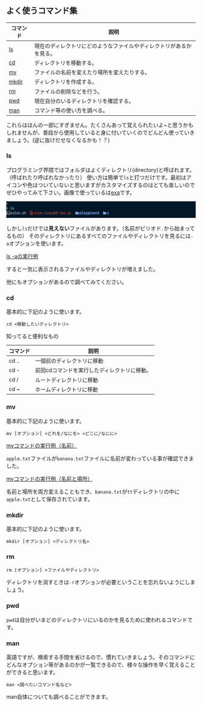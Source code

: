 ## よく使うコマンド集

| コマンド        | 説明                                                                 |
| --------------- | -------------------------------------------------------------------- |
| [ls](#ls)       | 現在のディレクトリにどのようなファイルやディレクトリがあるかを見る。 |
| [cd](#cd)       | ディレクトリを移動する。                                             |
| [mv](#mv)       | ファイルの名前を変えたり場所を変えたりする。                         |
| [mkdir](#mkdir) | ディレクトリを作成する。                                             |
| [rm](#rm)       | ファイルの削除などを行う。                                           |
| [pwd](#pwd)     | 現在自分のいるディレクトリを確認する。                               |
| [man](#man)     | コマンド等の使い方を調べる。                                         |

これらはほんの一部にすぎません。たくさんあって覚えられたいよ~と思うかもしれませんが、普段から使用していると身に付いていくのでどんどん使っていきましょう。(逆に抜けだせなくなるかも！？)

### ls
プログラミング界隈ではフォルダはよくディレクトリ(directory)と呼ばれます。（呼ばれたり呼ばれなかったり）
使い方は簡単で`ls`と打つだけです。最初はアイコンや色はついていないと思いますがカスタマイズするのはとても楽しいのでぜひやってみて下さい。画像で使っているは[exa](https://github.com/eza-community/eza)です。  

![lsの実行例](./img/ls.png)

しかし`ls`だけでは**見えない**ファイルがあります。（名前がピリオド`.`から始まってるもの）
そのディレクトリにあるすべてのファイルやディレクトリを見るには`-a`オプションを使います。

[ls -aの実行例](./img/ls-a.png)

すると一気に表示されるファイルやディレクトリが増えました。

他にもオプションがあるので調べてみてください。

### cd
基本的に下記のように使います。
```shell
cd <移動したいディレクトリ>
```
知ってると便利なもの

| コマンド | 説明                                         |
| -------- | -------------------------------------------- |
| cd ..    | 一個前のディレクトリに移動                   |
| cd -     | 前回cdコマンドを実行したディレクトリに移動。 |
| cd /     | ルートディレクトリに移動                         |
| cd ~     | ホームディレクトリに移動                     |

### mv
基本的に下記のように使います。
```shell
mv [オプション] <どれを/なにを> <どこに/なにに>
```
[mvコマンドの実行例（名前）](./img/mv.png)

`apple.txt`ファイルが`banana.txt`ファイルに名前が変わっている事が確認できました。

[mvコマンドの実行例（名前と場所）](./img/mv-name-where.png)

名前と場所を両方変えることもでき、`banana.txt`が`tt`ディレクトリの中に`apple.txt`として保存されています。

### mkdir
基本的に下記のように使います。
```shell
mkdir [オプション] <ディレクトリ名>
```

### rm
```shell
rm [オプション] <ファイルやディレクトリ>
```
ディレクトリを消すときは`-r`オプションが必要ということを忘れないようにしましょう。

### pwd
`pwd`は自分がいまどのディレクトリにいるのかを見るために使われるコマンドです。

### man
英語ですが、検索する手間を省けるので、慣れていきましょう。そのコマンドにどんなオプション等があるのかが一覧できるので、様々な操作を早く覚えることができると思います。

```shell
man <調べたいコマンド名など>
```

man自体についても調べることができます。

